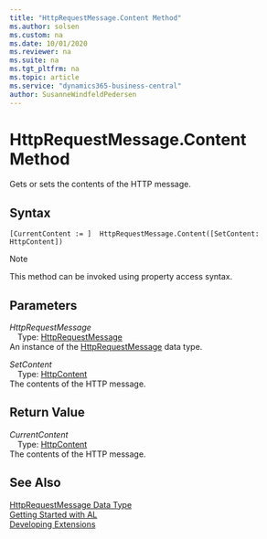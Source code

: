 ```yaml
---
title: "HttpRequestMessage.Content Method"
ms.author: solsen
ms.custom: na
ms.date: 10/01/2020
ms.reviewer: na
ms.suite: na
ms.tgt_pltfrm: na
ms.topic: article
ms.service: "dynamics365-business-central"
author: SusanneWindfeldPedersen
---
```

[//]: # (START>DO_NOT_EDIT)
[//]: # (IMPORTANT:Do not edit any of the content between here and the END>DO_NOT_EDIT.)
[//]: # (Any modifications should be made in the .xml files in the ModernDev repo.)
# HttpRequestMessage.Content Method
Gets or sets the contents of the HTTP message.


## Syntax
```
[CurrentContent := ]  HttpRequestMessage.Content([SetContent: HttpContent])
```
> [!NOTE]  
> This method can be invoked using property access syntax.  
## Parameters
*HttpRequestMessage*  
&emsp;Type: [HttpRequestMessage](httprequestmessage-data-type.md)  
An instance of the [HttpRequestMessage](httprequestmessage-data-type.md) data type.  

*SetContent*  
&emsp;Type: [HttpContent](../httpcontent/httpcontent-data-type.md)  
The contents of the HTTP message.  


## Return Value
*CurrentContent*  
&emsp;Type: [HttpContent](../httpcontent/httpcontent-data-type.md)  
The contents of the HTTP message.  


[//]: # (IMPORTANT: END>DO_NOT_EDIT)
## See Also
[HttpRequestMessage Data Type](httprequestmessage-data-type.md)  
[Getting Started with AL](../../devenv-get-started.md)  
[Developing Extensions](../../devenv-dev-overview.md)